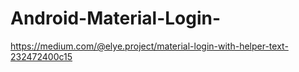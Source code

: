 # Android-Material-Login-

https://medium.com/@elye.project/material-login-with-helper-text-232472400c15


